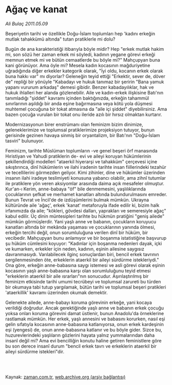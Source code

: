 # Ağaç ve kanat

*Ali Bulaç 2011.05.09*

<td class="columnist-detail">
<p>Beşeriyetin tarihi ve özellikle Doğu-İslam toplumları hep 'kadını erkeğin mutlak tahakkümü altında" tutan pratiklerle mi dolu?</p>
<p>
<div id="haberMetinDiv">
<p>Bugün de ana karakteristiği itibarıyla böyle midir? Hep "erkek mutlak hakim mi, son sözü her zaman erkek mi söyledi, kadının yegane görevi erkeği memnun etmek mi ve bütün cemaatlerde bu böyle mi?" Mahçupyan buna kani görünüyor. Ama öyle mi? Mesela kadın kocasının mağduriyetine uğradığında diğer erkekler kategorik olarak, "İyi oldu, kocanın erkek olarak buna hakkı var" mı diyorlar? Geleneğin teyid ettiği "Erkektir, sever de, döver de" repliği bir yönüyle "Kabadayı ve hukuk tanımaz bir şeririn "Bana yamuk yapanı vururum arkadaş" demesi gibidir. Benzer kabadayılıklar, hak ve hukuk ihlalleri her alanda gözlenebilir. Aile ve kadın-erkek ilişkisine Batı'nın tanımladığı "şiddet" kavramı içinden baktığınızda, erkeğin tahammül sınırlarının aşıldığı bir anda eşine bağırmasına veya kötü yola düşmesi muhtemel çocuğuna bir tokat atmasına da "aile içi şiddet" diyebilirsiniz. Ama bazen çocuğa vurulan bir tokat onu ileride azılı bir hırsız olmaktan kurtarır.
<p> Modernizasyonun birer enstrümanı olan feminizm bizim dinimize, geleneklerimize ve toplumsal pratiklerimize projeksiyon tutuyor, bunun gerisinde gezinen havaya sinmiş bir oryantalizm, bir Batı'nın "Doğu-İslam tasviri" bulunuyor.
<p> Feminizm, tarihte Müslüman toplumların -ve genel beşeri örf manasında Hıristiyan ve Yahudi pratiklerin de- evi ve aileyi koruyan hükümlerinin şekillendirdiği modelleri "ataerkil hiyerarşi ve tahakküm" çerçevesi içine sıkıştırınca, dinî hükümlerin ve ilahi iradenin tarihte insan fiillerindeki tezahür ve tecellilerini görmezden geliyor. Kimi zihinler, dine ve hükümler üzerinden insanın ilahi iradeye teslimiyeti konusuna yabancı olabilir, ama zihnî tutumlar ile pratiklere yön veren aksiyomlar arasında daima açık mesafeler olmuştur. Kur'an-ı Kerim, anne-babaya "öf" bile denmemesini, yaşlılıklarında çocuklarının şefkat ve merhamet kanatları altında bulundurulmasını emreder. Bunun Tevrat ve İncil'de de izdüşümlerini bulmak mümkün. Ukrayna kültüründe aile 'ağaç', erkek 'kanat' metaforuyla ifade edilir ki, bizim halk irfanımızda da aile; "kökleri, gövdesi dalları, yaprakları ve semeresiyle ağaç" kabul edilir. Üç dinin müntesipleri tarihte bu hükmün pratiğini "geniş ailede" mümkün görmüşlerdir. Yani yaşlı anne ve babanın, çocukların koruyucu kanatları altında bir mekânda yaşaması ve çocuklarının yanında ölmesi, erkeğin tercihi değil, onun sorumluluğuna verilen dinî bir hüküm, bir vecibedir. Mahçupyan bunu anlamıyor ve bir boşanma istatistiğine başvurup şu hüküm cümlesini koyuyor: "Kadınlar için boşanma nedenleri dayak, içki ve kumarken, erkekler için neden, kadının, eşinin ailesine saygısız davranmasıydı. Varılabilecek ilginç sonuçlardan biri, bencil erkek tavrının sergilenmesinden öte, erkeklerin ataerkil bir aileyi sürdürme istekleriydi." Ona göre, erkeğin anne-babasına saygı istemesi ve asli görevi olarak eşinin kocasının yaşlı anne-babasına karşı olan sorumluluğunu teyid etmesi "erkeklerin ataerkil bir aile ısrarları"nın sonucudur. Aşırılaştırılmış bir feminizm etkisinde tarihi umumi tecrübeyi ve toplumsal zarureti bu türden bir okumaya tabi tutup yargılamak, bütün tarihi ve toplumsal beşeri pratikleri 'ataerkillik' kavramı üzerinden okumak demektir.
<p> Gelenekte ailede, anne-babayı koruma görevinin erkeğe, yani kocaya verildiği doğrudur. Ancak gerektiğinde yaşlı anne ve babanın erkek çocuğu yoksa onları koruma görevini damat üstlenir, bunun Anadolu'da örneklerine rastlamak mümkün. Her erkek, yaşlı annesini ve babasını korurken, nasıl eşi gelin sıfatıyla kocasının anne-babasına katlanıyorsa, onun erkek kardeşinin eşi (yengesi) de, onun anne-babasına katlanır ve bu böyle gider. Sizce bu, huzurevlerindeki yaşlıların gözlerini hayata yalnız yummalarından daha insanî değil mi? Ama evi bencilliğin konutu haline getiren feministlere göre bu son derece insanî durum "bencil erkek tavrı ve erkeklerin ataerkil bir aileyi sürdürme istekleri"dir. </p></p></p></p></div>
</p>


<p><br>
		 </br></p></td>

Kaynak: [zaman.com.tr](http://zaman.com.tr/yazar.do?yazino=1131778), [web.archive.org (arşiv bağlantısı)](http://web.archive.org/web/20110915231901/http://www.zaman.com.tr:80/yazar.do?yazino=1131778)
